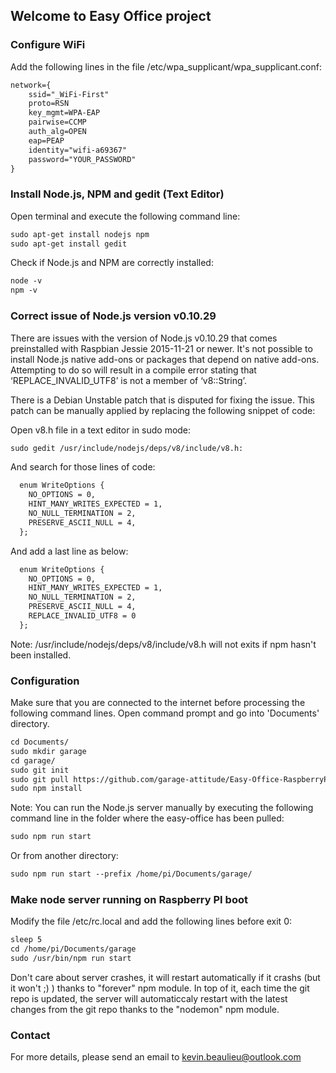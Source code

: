 ## Welcome to Easy Office project

### Configure WiFi

Add the following lines in the file /etc/wpa_supplicant/wpa_supplicant.conf:
```markdown
network={
	ssid="_WiFi-First"
	proto=RSN
	key_mgmt=WPA-EAP
	pairwise=CCMP
	auth_alg=OPEN
	eap=PEAP
	identity="wifi-a69367"
	password="YOUR_PASSWORD"
}
```

### Install Node.js, NPM and gedit (Text Editor)

Open terminal and execute the following command line:
```markdown
sudo apt-get install nodejs npm
sudo apt-get install gedit
```

Check if Node.js and NPM are correctly installed:
```markdown
node -v
npm -v
```

### Correct issue of Node.js version v0.10.29

There are issues with the version of Node.js v0.10.29 that comes preinstalled with Raspbian Jessie 2015-11-21 or newer. It's not possible to install Node.js native add-ons or packages that depend on native add-ons. Attempting to do so will result in a compile error stating that ‘REPLACE_INVALID_UTF8’ is not a member of ‘v8::String’.

There is a Debian Unstable patch that is disputed for fixing the issue. This patch can be manually applied by replacing the following snippet of code:

Open v8.h file in a text editor in sudo mode:
```markdown
sudo gedit /usr/include/nodejs/deps/v8/include/v8.h:
```
And search for those lines of code:
```markdown
  enum WriteOptions {
    NO_OPTIONS = 0,
    HINT_MANY_WRITES_EXPECTED = 1,
    NO_NULL_TERMINATION = 2,
    PRESERVE_ASCII_NULL = 4,
  };
```

And add a last line as below:

```markdown
  enum WriteOptions {
    NO_OPTIONS = 0,
    HINT_MANY_WRITES_EXPECTED = 1,
    NO_NULL_TERMINATION = 2,
    PRESERVE_ASCII_NULL = 4,
    REPLACE_INVALID_UTF8 = 0
  };
```
Note: /usr/include/nodejs/deps/v8/include/v8.h will not exits if npm hasn't been installed.

### Configuration

Make sure that you are connected to the internet before processing the following command lines. Open command prompt and go into 'Documents' directory.
```markdown
cd Documents/
sudo mkdir garage
cd garage/
sudo git init
sudo git pull https://github.com/garage-attitude/Easy-Office-RaspberryPi.git
sudo npm install
```

Note: You can run the Node.js server manually by executing the following command line in the folder where the easy-office has been pulled:

```markdown
sudo npm run start
```

Or from another directory:
```markdown
sudo npm run start --prefix /home/pi/Documents/garage/
```

### Make node server running on Raspberry PI boot

Modify the file /etc/rc.local and add the following lines before exit 0:
```markdown
sleep 5
cd /home/pi/Documents/garage
sudo /usr/bin/npm run start
```
Don't care about server crashes, it will restart automatically if it crashs (but it won't ;) ) thanks to "forever" npm module. In top of it, each time the git repo is updated, the server will automaticcaly restart with the latest changes from the git repo thanks to the "nodemon" npm module.

### Contact

For more details, please send an email to kevin.beaulieu@outlook.com
